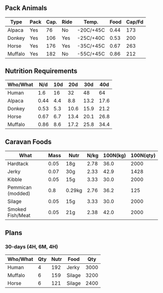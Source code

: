 #

## Pack Animals

| Type    | Pack | Cap. | Ride | Temp.     | Food | Cap/Fd |
| ------- | ---- | ---- | ---- | --------- | ---- | ------ |
| Alpaca  | Yes  | 76   | No   | -20C/+45C | 0.44 | 173    |
| Donkey  | Yes  | 106  | Yes  | -25C/+40C | 0.53 | 200    |
| Horse   | Yes  | 176  | Yes  | -35C/+45C | 0.67 | 263    |
| Muffalo | Yes  | 182  | No   | -55C/+45C | 0.86 | 212    |

## Nutrition Requirements

| Who/What | N/d  | 10d | 20d  | 30d  | 40d  |
| -------- | ---- | --- | ---- | ---- | ---- |
| Human    | 1.6  | 16  | 32   | 48   | 64   |
| Alpaca   | 0.44 | 4.4 | 8.8  | 13.2 | 17.6 |
| Donkey   | 0.53 | 5.3 | 10.6 | 15.9 | 21.2 |
| Horse    | 0.67 | 6.7 | 13.4 | 20.1 | 26.8 |
| Muffalo  | 0.86 | 8.6 | 17.2 | 25.8 | 34.4 |

## Caravan Foods

| What              | Mass | Nutr   | N/kg | 100N(kg) | 100N(qty) |
| ----------------- | ---- | ------ | ---- | -------- | --------- |
| Hardtack          | 0.05 | 18g    | 2.78 | 36.0     | 2000      |
| Jerky             | 0.07 | 30g    | 2.33 | 42.9     | 1428      |
| Kibble            | 0.05 | 15g    | 3.33 | 30.0     | 2000      |
| Pemmican (modded) | 0.8  | 0.29kg | 2.76 | 36.2     | 125       |
| Silage            | 0.05 | 15g    | 3.33 | 30.0     | 2000      |
| Smoked Fish/Meat  | 0.05 | 21g    | 2.38 | 42.0     | 2000      |

## Plans

### 30-days (4H, 6M, 4H)

| Who/What | Qty | Nutr | Food   | Qty  |
| -------- | --- | ---- | ------ | ---- |
| Human    | 4   | 192  | Jerky  | 3000 |
| Muffalo  | 6   | 159  | Silage | 3200 |
| Horse    | 6   | 121  | Silage | 2400 |


